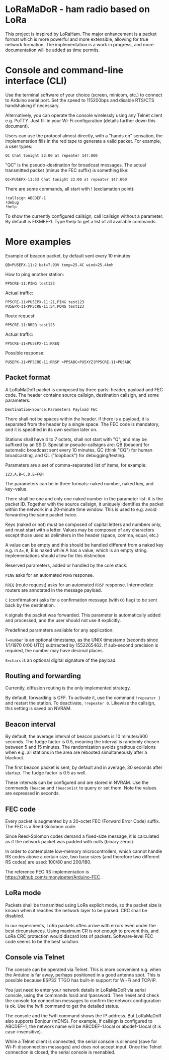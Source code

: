 # LoRaMaDoR - ham radio based on LoRa 

This project is inspired by LoRaHam. The major enhancement is a packet format
which is more powerful and more extensible, allowing for true network formation.
The implementation is a work in
progress, and more documentation will be added as time permits.

# Console and command-line interface (CLI)

Use the terminal software of your choice (screen, minicom, etc.)
to connect to Arduino serial port. Set the speed to 115200bps
and disable RTS/CTS handshaking if necessary.

Alternatively, you can operate the console wirelessly using any
Telnet client e.g. PuTTY. Just fill in your Wi-Fi configuration
(details further down this document).

Users can use the protocol almost directly, with a "hands on" sensation,
the implementation fills in the red tape to generate a valid packet.
For example, a user types:

```
QC Chat tonight 22:00 at repeater 147.000
```

"QC" is the pseudo-destination for broadcast messages. The
actual transmitted packet (minus the FEC suffix) is something like:

```
QC<PU5EPX-11:33 Chat tonight 22:00 at repeater 147.000
```

There are some commands, all start with ! (exclamation point):

```
!callsign ABCDEF-1
!debug
!help
```

To show the currently configured callsign, call !callsign without a parameter.
By default is FIXMEE-1. Type !help to get a list of all available commands.

# More examples

Example of beacon packet, by default sent every 10 minutes:

```
QB<PU5EPX-11:2 bat=7.93V temp=25.4C wind=25.4kmh
```

How to ping another station:

```
PP5CRE-11:PING test123
```

Actual traffic:
```
PP5CRE-11<PU5EPX-11:21,PING test123
PU5EPX-11<PP5CRE-11:54,PONG test123
```

Route request:

```
PP5CRE-11:RREQ test123
```

Actual traffic:
```
PP5CRE-11<PU5EPX-11:RREQ
```

Possible response:
```
PU5EPX-11<PP5CRE-11:RRSP >PP5ABC>PU5XYZ|PP5CRE-11>PU5ABC
```

## Packet format

A LoRaMaDoR packet is composed by three parts: header, payload and FEC code.
The header contains source callsign, destination callsign, and some 
parameters:

```
Destination<Source:Parameters Payload FEC
```

There shall not be spaces within the header. If there is a payload, it is separated
from the header by a single space. The FEC code is mandatory, and it is specified
in its own section later on.

Stations shall have 4 to 7 octets, shall not start with "Q", and may be suffixed
by an SSID. Special or pseudo-callsigns are: QB (beacon) for automatic broadcast
sent every 10 minutes, QC (think "CQ") for human broadcasting, and QL ("loopback")
for debugging/testing.

Parameters are a set of comma-separated list of items, for example:

```
123,A,B=C,D,E=FGH
```

The parameters can be in three formats: naked number, naked key, and key=value.

There shall be one and only one naked number in the parameter list: it is the
packet ID. Together with the source callsign, it uniquely identifies the packet
within the network in a 20-minute time window. This is used to e.g. avoid 
forwarding the same packet twice.

Keys (naked or not) must be composed of capital letters and numbers only, and must start
with a letter. Values may be composed of any characters except those used as delimiters
in the header (space, comma, equal, etc.)

A value can be empty and this should be handled different from a naked key e.g.
in `A=,B`, B is naked while A has a value, which is an empty string. Implementations
should allow for this distinction.

Reserved parameters, added or handled by the core stack:

`PING` asks for an automated `PONG` response.

`RREQ` (route request) asks for an automated `RRSP` response. Intermediate routers are
annotated in the message payload.

`C` (confirmation) asks for a confirmation message (with `CO` flag) to be sent back by
the destination.

`R` signals the packet was forwarded. This parameter is automatically added
and processed, and the user should not use it explicitly.

Predefined parameters available for any application:

`T=number` is an optional timestamp, as the UNIX timestamp (seconds since 1/1/1970
0:00 UTC) subtracted by 1552265462. If sub-second precision is required, the number
may have decimal places.

`S=chars` is an optional digital signature of the payload.

## Routing and forwarding

Currently, diffusion routing is the only implemented strategy.

By default, forwarding is OFF. To activate it, use the command `!repeater 1`
and restart the station. To deactivate, `!repeater 0`. Likewise the callsign, 
this setting is saved on NVRAM.

## Beacon interval

By default, the average interval of beacon packets is 10 minutes/600 seconds.
The fudge factor is 0.5, meaning the interval is randomly chosen between 5 and
15 minutes. The randomization avoids gratitous collisions when e.g. all stations
in the area are rebooted simultaneously after a blackout.

The first beacon packet is sent, by default and in average, 30 seconds after
startup. The fudge factor is 0.5 as well.

These intervals can be configured and are stored in NVRAM. Use the commands
`!beacon` and `!beacon1st` to query or set them. Note the values are expressed
in seconds.

## FEC code

Every packet is augmented by a 20-octet FEC (Forward Error Code) suffix.
The FEC is a Reed-Solomon code.

Since Reed-Solomon codes demand a fixed-size message, it is calculated as if
the network packet was padded with nulls (binary zeros).

In order to contemplate low-memory microcontrollers, which cannot handle RS codes
above a certain size, two base sizes (and therefore two different RS codes) are
used: 100/80 and 200/180.

The reference FEC RS implementation is https://github.com/simonyipeter/Arduino-FEC .

## LoRa mode

Packets shall be transmitted using LoRa explicit mode, so the packet size is known
when it reaches the network layer to be parsed. CRC shall be disabled.

In our experiments, LoRa packets often arrive with errors even under the
best circunstances. Using maximum CR is not enough to prevent this, and
LoRa CRC protection would discard lots of packets. Software-level FEC code
seems to be the best solution.

## Console via Telnet

The console can be operated via Telnet. This is more convenient e.g. when
the Arduino is far away, perhaps positioned in a good antenna spot. This
is possible because ESP32 TTGO has built-in support for Wi-Fi and TCP/IP.

You just need to enter your network details in LoRaMaDoR via serial console,
using the commands !ssid and !password. Then !reset and check the console
for connection messages to confirm the network configuration is ok. Use the
!wifi command to get the detailed status.

The console and the !wifi command shows the IP address. But LoRaMaDoR also
supports Bonjour (mDNS). For example, if callsign is configured to ABCDEF-1,
the network name will be ABCDEF-1.local or abcdef-1.local (it is case-insensitive).

While a Telnet client is connected, the serial console is silenced (save
for Wi-Fi disconnection messages) and does not accept input. Once the Telnet
connection is closed, the serial console is reenabled.
